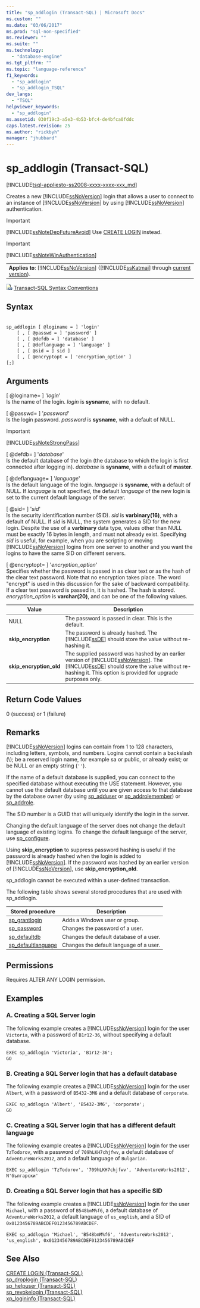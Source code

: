 ```yaml
---
title: "sp_addlogin (Transact-SQL) | Microsoft Docs"
ms.custom: ""
ms.date: "03/06/2017"
ms.prod: "sql-non-specified"
ms.reviewer: ""
ms.suite: ""
ms.technology: 
  - "database-engine"
ms.tgt_pltfrm: ""
ms.topic: "language-reference"
f1_keywords: 
  - "sp_addlogin"
  - "sp_addlogin_TSQL"
dev_langs: 
  - "TSQL"
helpviewer_keywords: 
  - "sp_addlogin"
ms.assetid: 030f19c3-a5e3-4b53-bfc4-de4bfca0fddc
caps.latest.revision: 25
ms.author: "rickbyh"
manager: "jhubbard"
---
```

# sp_addlogin (Transact-SQL)
[!INCLUDE[tsql-appliesto-ss2008-xxxx-xxxx-xxx_md](../../../a9retired/includes/tsql-appliesto-ss2008-xxxx-xxxx-xxx-md.md)]

  Creates a new [!INCLUDE[ssNoVersion](../../../a9notintoc/includes/ssnoversion-md.md)] login that allows a user to connect to an instance of [!INCLUDE[ssNoVersion](../../../a9notintoc/includes/ssnoversion-md.md)] by using [!INCLUDE[ssNoVersion](../../../a9notintoc/includes/ssnoversion-md.md)] authentication.  
  
> [!IMPORTANT]  
>  [!INCLUDE[ssNoteDepFutureAvoid](../../../database-engine/configure/windows/includes/ssnotedepfutureavoid-md.md)] Use [CREATE LOGIN](../../../t-sql/statements/create-login-transact-sql.md) instead.  
  
> [!IMPORTANT]  
>  [!INCLUDE[ssNoteWinAuthentication](../../../a9retired/includes/ssnotewinauthentication-md.md)]  
  
||  
|-|  
|**Applies to**: [!INCLUDE[ssNoVersion](../../../a9notintoc/includes/ssnoversion-md.md)] ([!INCLUDE[ssKatmai](../../../a9notintoc/includes/sskatmai-md.md)] through [current version](http://go.microsoft.com/fwlink/p/?LinkId=299658)).|  
  
 ![Topic link icon](../../../a9notintoc/media/topic-link.gif "Topic link icon") [Transact-SQL Syntax Conventions](../../../t-sql/language-elements/transact-sql-syntax-conventions-transact-sql.md)  
  
## Syntax  
  
```  
  
sp_addlogin [ @loginame = ] 'login'   
    [ , [ @passwd = ] 'password' ]   
    [ , [ @defdb = ] 'database' ]   
    [ , [ @deflanguage = ] 'language' ]   
    [ , [ @sid = ] sid ]   
    [ , [ @encryptopt = ] 'encryption_option' ]   
[;]  
```  
  
## Arguments  
 [ @loginame= ] '*login*'  
 Is the name of the login. *login* is **sysname**, with no default.  
  
 [ @passwd= ] '*password*'  
 Is the login password. *password* is **sysname**, with a default of NULL.  
  
> [!IMPORTANT]  
>  [!INCLUDE[ssNoteStrongPass](../../../a9notintoc/includes/ssnotestrongpass-md.md)]  
  
 [ @defdb= ] '*database*'  
 Is the default database of the login (the database to which the login is first connected after logging in). *database* is **sysname**, with a default of **master**.  
  
 [ @deflanguage= ] '*language*'  
 Is the default language of the login. *language* is **sysname**, with a default of NULL. If *language* is not specified, the default *language* of the new login is set to the current default language of the server.  
  
 [ @sid= ] '*sid*'  
 Is the security identification number (SID). *sid* is **varbinary(16)**, with a default of NULL. If *sid* is NULL, the system generates a SID for the new login. Despite the use of a **varbinary** data type, values other than NULL must be exactly 16 bytes in length, and must not already exist. Specifying *sid* is useful, for example, when you are scripting or moving [!INCLUDE[ssNoVersion](../../../a9notintoc/includes/ssnoversion-md.md)] logins from one server to another and you want the logins to have the same SID on different servers.  
  
 [ @encryptopt= ] '*encryption_option*'  
 Specifies whether the password is passed in as clear text or as the hash of the clear text password. Note that no encryption takes place. The word "encrypt" is used in this discussion for the sake of backward compatibility. If a clear text password is passed in, it is hashed. The hash is stored. *encryption_option* is **varchar(20)**, and can be one of the following values.  
  
|Value|Description|  
|-----------|-----------------|  
|NULL|The password is passed in clear. This is the default.|  
|**skip_encryption**|The password is already hashed. The [!INCLUDE[ssDE](../../../a9notintoc/includes/ssde-md.md)] should store the value without re-hashing it.|  
|**skip_encryption_old**|The supplied password was hashed by an earlier version of [!INCLUDE[ssNoVersion](../../../a9notintoc/includes/ssnoversion-md.md)]. The [!INCLUDE[ssDE](../../../a9notintoc/includes/ssde-md.md)] should store the value without re-hashing it. This option is provided for upgrade purposes only.|  
  
## Return Code Values  
 0 (success) or 1 (failure)  
  
## Remarks  
 [!INCLUDE[ssNoVersion](../../../a9notintoc/includes/ssnoversion-md.md)] logins can contain from 1 to 128 characters, including letters, symbols, and numbers. Logins cannot contain a backslash (\\); be a reserved login name, for example sa or public, or already exist; or be NULL or an empty string (`''`).  
  
 If the name of a default database is supplied, you can connect to the specified database without executing the USE statement. However, you cannot use the default database until you are given access to that database by the database owner (by using [sp_adduser](../../../relational-databases/reference/system-stored-procedures/sp-adduser-transact-sql.md) or [sp_addrolemember](../../../relational-databases/reference/system-stored-procedures/sp-addrolemember-transact-sql.md)) or [sp_addrole](../../../relational-databases/reference/system-stored-procedures/sp-addrole-transact-sql.md).  
  
 The SID number is a GUID that will uniquely identify the login in the server.  
  
 Changing the default language of the server does not change the default language of existing logins. To change the default language of the server, use [sp_configure](../../../relational-databases/reference/system-stored-procedures/sp-configure-transact-sql.md).  
  
 Using **skip_encryption** to suppress password hashing is useful if the password is already hashed when the login is added to [!INCLUDE[ssNoVersion](../../../a9notintoc/includes/ssnoversion-md.md)]. If the password was hashed by an earlier version of [!INCLUDE[ssNoVersion](../../../a9notintoc/includes/ssnoversion-md.md)], use **skip_encryption_old**.  
  
 sp_addlogin cannot be executed within a user-defined transaction.  
  
 The following table shows several stored procedures that are used with sp_addlogin.  
  
|Stored procedure|Description|  
|----------------------|-----------------|  
|[sp_grantlogin](../../../relational-databases/reference/system-stored-procedures/sp-grantlogin-transact-sql.md)|Adds a Windows user or group.|  
|[sp_password](../../../relational-databases/reference/system-stored-procedures/sp-password-transact-sql.md)|Changes the password of a user.|  
|[sp_defaultdb](../../../relational-databases/reference/system-stored-procedures/sp-defaultdb-transact-sql.md)|Changes the default database of a user.|  
|[sp_defaultlanguage](../../../relational-databases/reference/system-stored-procedures/sp-defaultlanguage-transact-sql.md)|Changes the default language of a user.|  
  
## Permissions  
 Requires ALTER ANY LOGIN permission.  
  
## Examples  
  
### A. Creating a SQL Server login  
 The following example creates a [!INCLUDE[ssNoVersion](../../../a9notintoc/includes/ssnoversion-md.md)] login for the user `Victoria`, with a password of `B1r12-36`, without specifying a default database.  
  
```  
EXEC sp_addlogin 'Victoria', 'B1r12-36';  
GO  
```  
  
### B. Creating a SQL Server login that has a default database  
 The following example creates a [!INCLUDE[ssNoVersion](../../../a9notintoc/includes/ssnoversion-md.md)] login for the user `Albert`, with a password of `B5432-3M6` and a default database of `corporate`.  
  
```  
EXEC sp_addlogin 'Albert', 'B5432-3M6', 'corporate';  
GO  
```  
  
### C. Creating a SQL Server login that has a different default language  
 The following example creates a [!INCLUDE[ssNoVersion](../../../a9notintoc/includes/ssnoversion-md.md)] login for the user `TzTodorov`, with a password of `709hLKH7chjfwv`, a default database of `AdventureWorks2012`, and a default language of `Bulgarian`.  
  
```  
EXEC sp_addlogin 'TzTodorov', '709hLKH7chjfwv', 'AdventureWorks2012', N'български'  
```  
  
### D. Creating a SQL Server login that has a specific SID  
 The following example creates a [!INCLUDE[ssNoVersion](../../../a9notintoc/includes/ssnoversion-md.md)] login for the user `Michael`, with a password of `B548bmM%f6`, a default database of `AdventureWorks2012`, a default language of `us_english`, and a SID of `0x0123456789ABCDEF0123456789ABCDEF`.  
  
```  
EXEC sp_addlogin 'Michael', 'B548bmM%f6', 'AdventureWorks2012', 'us_english', 0x0123456789ABCDEF0123456789ABCDEF  
```  
  
## See Also  
 [CREATE LOGIN &#40;Transact-SQL&#41;](../../../t-sql/statements/create-login-transact-sql.md)   
 [sp_droplogin &#40;Transact-SQL&#41;](../../../relational-databases/reference/system-stored-procedures/sp-droplogin-transact-sql.md)   
 [sp_helpuser &#40;Transact-SQL&#41;](../../../relational-databases/reference/system-stored-procedures/sp-helpuser-transact-sql.md)   
 [sp_revokelogin &#40;Transact-SQL&#41;](../../../relational-databases/reference/system-stored-procedures/sp-revokelogin-transact-sql.md)   
 [xp_logininfo &#40;Transact-SQL&#41;](../../../relational-databases/reference/system-stored-procedures/xp-logininfo-transact-sql.md)  
  
  